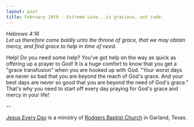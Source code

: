 ```yaml
---
layout: post
title: February 26th - Extreme Love...is gracious, not rude.
---
```


_Hebrews 4:16  
Let us therefore come boldly unto the throne of grace, that we may
obtain mercy, and find grace to help in time of need._

Help! Do you need some help? You've got help on the way as quick as
offering up a prayer to God! It is a huge comfort to know that you get
a "grace transfusion" when you are hooked up with God. "Your worst
days are never so bad that you are beyond the reach of God's grace.
And your best days are never so good that you are beyond the need of
God's grace." That's why you need to start off every day praying for
God's grace and mercy in your life!

 --

<a href=http://jesuseveryday.net>Jesus Every Day</a> is a ministry of <a href=http://rodgersbaptist.net>Rodgers Baptist Church</a> in Garland, Texas.
